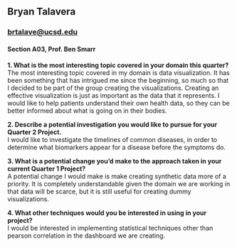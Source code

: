 ## Bryan Talavera
### brtalave@ucsd.edu
#### Section A03, Prof. Ben Smarr

**1. What is the most interesting topic covered in your domain this quarter?**\
The most interesting topic covered in my domain is data visualization. It has been something that has intrigued me since the beginning, so much so that I decided to be part of the group creating the visualizations. Creating an effective visualization is just as important as the data that it represents. I would like to help patients understand their own health data, so they can be better informed about what is going on in their bodies. 

**2. Describe a potential investigation you would like to pursue for your Quarter 2 Project.**\
I would like to investigate the timelines of common diseases, in order to determine what biomarkers appear for a disease before the symptoms do. 

**3. What is a potential change you’d make to the approach taken in your current Quarter 1 Project?**\
A potential change I would make is make creating synthetic data more of a priority. It is completely understandable given the domain we are working in that data will be scarce, but it is still useful for creating dummy visualizations. 

**4. What other techniques would you be interested in using in your project?**\
I would be interested in implementing statistical techniques other than pearson correlation in the dashboard we are creating. 
